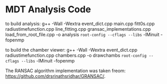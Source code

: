 # MDT Analysis Code
 
to build analysis: 
g++ -Wall -Wextra event_dict.cpp main.cpp fitt0s.cpp radiustimefunction.cpp line_fitting.cpp gransac_implementations.cpp load_from_root_file.cpp -o analysis `root-config --cflags --libs` -lMinuit -fopenmp

to build the chamber viewer:
g++ -Wall -Wextra event_dict.cpp radiustimefunction.cpp chambers.cpp -o drawchambs `root-config --cflags --libs` -lMinuit -fopenmp

The RANSAC algorithm implementation was taken freom:
https://github.com/drsrinathsridhar/GRANSAC/. 
